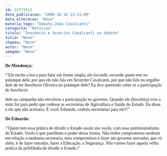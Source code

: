 ```yaml
---
id: 12373515
data_publicacao: "2006-10-16 23:31:00"
data_alteracao: "None"
materia_tags: "Debate,João Cavalcanti"
categoria: "Notícias"
titulo: "Inocêncio e Severino Cavalcanti no debate"
sutia: "None"
chapeu: "None"
autor: "None"
imagem: "None"
---
```

<p><P><FONT face=Verdana><STRONG>De Mendonça:</STRONG></FONT></P></p>
<p><P><FONT face=Verdana>\"Ele enche a boca para falar em frente ampla, ele esconde, esconde quem tem no palanque dele, por que ele não fala em Severino Cavalcanti, por que não fala no orgulho dele de ter Inocêncio Oliveira no palanque dele? Eu fico querendo saber se a participação de Inocêncio</p>
<p> dele na campanha não envolveu a participação no governo. Quando ele (Inocênio) veio a mim foi para pedir que cedesse as secretarias de Agricultura e Saúde do Estado. Eu disse a ele que não aceitaria. E você, Eduardo, cederia secretarias para ele?\"</FONT></P></p>
<p><P><FONT face=Verdana><STRONG>De Eduardo:</STRONG></FONT></P></p>
<p><P><FONT face=Verdana>\"Quem tem essa prática de dividir o Estado assim são vocês, com esse patrimonialismo do Estado. Vocês é que partilham o poder dessa forma. Não tenho compromisso nenhum em relação a nenhuma secretaria, meu compromisso é fazer um governo inovador, que vá além, é de fazer estradas, fazer a Educação, a Segurança. Não vamos fazer aquela velha prática da pefelândia de dividir o Estado.\"</FONT></P> </p>
